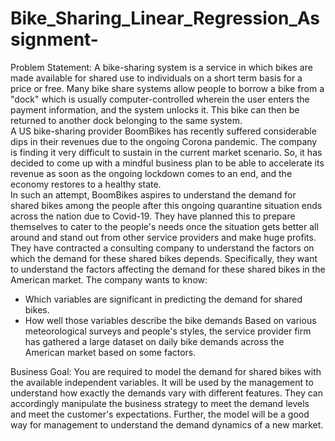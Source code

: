 # Bike_Sharing_Linear_Regression_Assignment-
Problem Statement:
  A bike-sharing system is a service in which bikes are made available for shared use to individuals on a short term basis for a price or free. Many bike share systems allow people to borrow a bike from a "dock" which is usually computer-controlled wherein the user enters the payment information, and the system unlocks it. This bike can then be returned to another dock belonging to the same system.  
  A US bike-sharing provider BoomBikes has recently suffered considerable dips in their revenues due to the ongoing Corona pandemic. The company is finding it very difficult to sustain in the current market scenario. So, it has decided to come up with a mindful business plan to be able to accelerate its revenue as soon as the ongoing lockdown comes to an end, and the economy restores to a healthy state.  
  In such an attempt, BoomBikes aspires to understand the demand for shared bikes among the people after this ongoing quarantine situation ends across the nation due to Covid-19. They have planned this to prepare themselves to cater to the people's needs once the situation gets better all around and stand out from other service providers and make huge profits.  
  They have contracted a consulting company to understand the factors on which the demand for these shared bikes depends. Specifically, they want to understand the factors affecting the demand for these shared bikes in the American market. The company wants to know:  
  - Which variables are significant in predicting the demand for shared bikes. 
  - How well those variables describe the bike demands 
  Based on various meteorological surveys and people's styles, the service provider firm has gathered a large dataset on daily bike demands across the American market based on some factors.

Business Goal:
  You are required to model the demand for shared bikes with the available independent variables. It will be used by the management to understand how exactly the demands vary with different features. They can accordingly manipulate the business strategy to meet the demand levels and meet the customer's expectations. Further, the model will be a good way for management to understand the demand dynamics of a new market.
